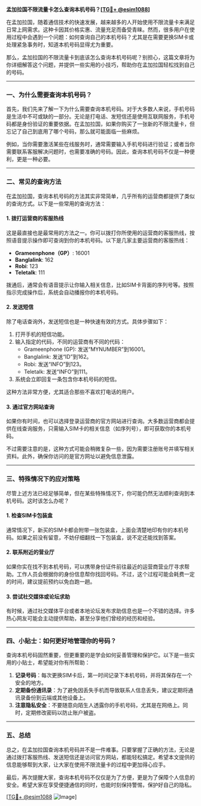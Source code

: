 **孟加拉国不限流量卡怎么查询本机号码？[[TG💪+ @esim1088](https://t.me/s/esim1088)]**

在孟加拉国，随着通信技术的快速发展，越来越多的人开始使用不限流量卡来满足日常上网需求。这种卡因其价格实惠、流量充足而备受青睐。然而，很多用户在使用过程中会遇到一个问题：如何查询自己的本机号码？尤其是在需要更换SIM卡或处理紧急事务时，知道本机号码显得尤为重要。

那么，孟加拉国的不限流量卡到底该怎么查询本机号码呢？别担心，这篇文章将为你详细解答这个问题，并提供一些实用的小技巧，帮助你在孟加拉国轻松找到自己的号码。

---

### 一、为什么需要查询本机号码？

首先，我们先来了解一下为什么需要查询本机号码。对于大多数人来说，手机号码是生活中不可或缺的一部分。无论是打电话、发短信还是使用互联网服务，手机号码都是身份验证的重要依据。在孟加拉国，如果你购买了一张新的不限流量卡，但忘记了自己到底用了哪个号码，那么就可能面临一些麻烦。

例如，当你需要激活某些在线服务时，通常需要输入手机号码进行验证；或者当你需要联系客服解决问题时，也需要准确的号码。因此，查询本机号码不仅是一种便利，更是一种必要。

---

### 二、常见的查询方法

在孟加拉国，查询本机号码的方法其实非常简单，几乎所有的运营商都提供了类似的查询方式。以下是一些常用的查询方法：

#### 1. **拨打运营商的客服热线**
这是最直接也是最常用的方法之一。你可以拨打你所使用的运营商的客服热线，按照语音提示操作即可查询到你的本机号码。以下是几家主要运营商的客服热线：
- **Grameenphone（GP）**: 16001
- **Banglalink**: 162
- **Robi**: 123
- **Teletalk**: 111

拨通后，通常会有语音提示让你输入相关信息，比如SIM卡背面的序列号等。按照指示完成操作后，系统会自动播报你的本机号码。

#### 2. **发送短信**
除了电话查询外，发送短信也是一种快速有效的方式。具体步骤如下：
1. 打开手机的短信功能。
2. 输入指定的代码，不同的运营商有不同的代码：
   - Grameenphone (GP): 发送“MYNUMBER”到16001。
   - Banglalink: 发送“ID”到162。
   - Robi: 发送“INFO”到123。
   - Teletalk: 发送“INFO”到111。
3. 系统会立即回复一条包含你本机号码的短信。

这种方法非常方便，尤其适合那些不喜欢打电话的用户。

#### 3. **通过官方网站查询**
如果你有时间，也可以选择登录运营商的官方网站进行查询。大多数运营商都会提供在线查询服务，只需输入SIM卡的相关信息（如序列号），即可获取你的本机号码。

不过需要注意的是，这种方式可能会稍微复杂一些，因为需要注册账号并填写相关资料。此外，确保你访问的是官方网址以避免信息泄露。

---

### 三、特殊情况下的应对策略

尽管上述方法已经足够简单，但在某些特殊情况下，你可能仍然无法顺利查询到本机号码。这时该怎么办呢？

#### 1. **检查SIM卡包装盒**
通常情况下，新买的SIM卡都会附带一张包装盒，上面会清楚地印有你的本机号码。如果之前没有留意，不妨仔细翻找一下包装盒，说不定还能找到答案。

#### 2. **联系附近的营业厅**
如果你实在找不到本机号码，可以携带身份证件前往最近的运营商营业厅寻求帮助。工作人员会根据你的身份信息帮你找回号码。不过，这个过程可能会耗费一定的时间，建议提前预约以免白跑一趟。

#### 3. **尝试社交媒体或论坛求助**
有时候，通过社交媒体平台或者本地论坛发布求助信息也是一个不错的选择。许多热心网友可能会主动提供帮助，甚至分享他们曾经的经历和经验。

---

### 四、小贴士：如何更好地管理你的号码？

查询本机号码固然重要，但更重要的是学会如何妥善管理和保护它。以下是一些实用的小贴士，希望能对你有所帮助：

1. **记录号码**：每次更换SIM卡后，第一时间记录下本机号码，并将其保存在一个安全的地方。
2. **定期备份通讯录**：为了避免因丢失手机而导致联系人信息丢失，建议定期将通讯录备份到云端或其他设备上。
3. **注意隐私安全**：不要随意向陌生人透露你的手机号码，尤其是在网络上。同时，定期修改密码以防止账户被盗。

---

### 五、总结

总之，在孟加拉国查询本机号码并不是一件难事。只要掌握了正确的方法，无论是通过拨打客服热线、发送短信还是访问官方网站，都能轻松搞定。希望本文提供的信息能够帮到大家，让大家在使用不限流量卡的过程中更加得心应手。

最后，再次提醒大家，查询本机号码不仅仅是为了方便，更是为了保障个人信息的安全。希望大家在享受便捷通信的同时，也能时刻保持警惕，保护好自己的隐私。

[[TG💪+ @esim1088](https://t.me/s/esim1088) ![Image](https://i.postimg.cc/4NQfJmqS/Snipaste-2025-05-13-00-14-12.png)]